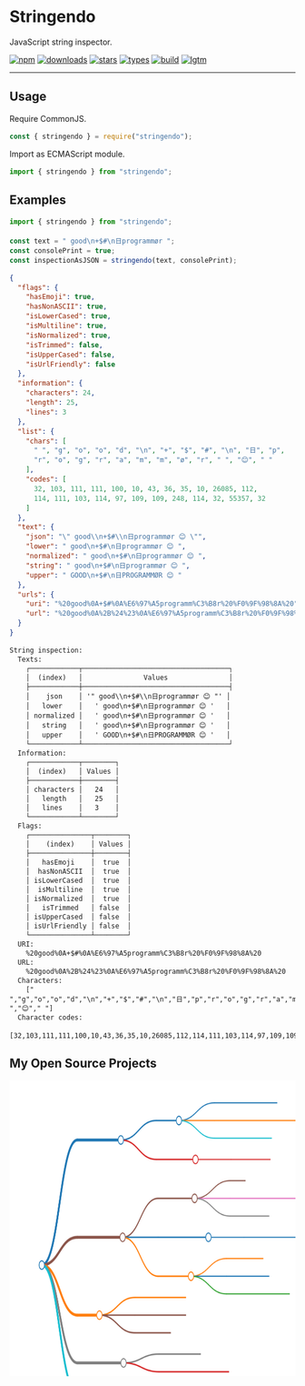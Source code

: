 # Stringendo

JavaScript string inspector.

[![npm](https://badgen.net/npm/v/stringendo?&icon=npm&label=npm&color=DD3636)](https://www.npmjs.com/package/stringendo)
[![downloads](https://badgen.net/npm/dt/stringendo?&icon=terminal&label=downloads&color=009688)](https://www.npmjs.com/package/stringendo)
[![stars](https://badgen.net/github/stars/r37r0m0d3l/stringendo?&icon=github&label=stars&color=ffcc33)](https://github.com/r37r0m0d3l/stringendo)
[![types](https://badgen.net/npm/types/stringendo?&icon=typescript&label=types&color=1E90FF)](https://github.com/r37r0m0d3l/stringendo/blob/master/dist/stringendo.d.ts)
[![build](https://badgen.net/travis/r37r0m0d3l/stringendo?&icon=travis&label=build)](https://travis-ci.org/r37r0m0d3l/stringendo)
[![lgtm](https://badgen.net/lgtm/grade/g/r37r0m0d3l/stringendo?&icon=lgtm&label=lgtm:js/ts&color=00C853)](https://lgtm.com/projects/g/r37r0m0d3l/stringendo/alerts/)

---

## Usage

Require CommonJS.

```javascript
const { stringendo } = require("stringendo");
```

Import as ECMAScript module.

```javascript
import { stringendo } from "stringendo";
```

## Examples

```javascript
import { stringendo } from "stringendo";

const text = " good\n+$#\n日programmør ";
const consolePrint = true;
const inspectionAsJSON = stringendo(text, consolePrint);
```

```json
{
  "flags": {
    "hasEmoji": true,
    "hasNonASCII": true,
    "isLowerCased": true,
    "isMultiline": true,
    "isNormalized": true,
    "isTrimmed": false,
    "isUpperCased": false,
    "isUrlFriendly": false
  },
  "information": {
    "characters": 24,
    "length": 25,
    "lines": 3
  },
  "list": {
    "chars": [
      " ", "g", "o", "o", "d", "\n", "+", "$", "#", "\n", "日", "p",
      "r", "o", "g", "r", "a", "m", "m", "ø", "r", " ", "😊", " "
    ],
    "codes": [
      32, 103, 111, 111, 100, 10, 43, 36, 35, 10, 26085, 112,
      114, 111, 103, 114, 97, 109, 109, 248, 114, 32, 55357, 32
    ]
  },
  "text": {
    "json": "\" good\\n+$#\\n日programmør 😊 \"",
    "lower": " good\n+$#\n日programmør 😊 ",
    "normalized": " good\n+$#\n日programmør 😊 ",
    "string": " good\n+$#\n日programmør 😊 ",
    "upper": " GOOD\n+$#\n日PROGRAMMØR 😊 "
  },
  "urls": {
    "uri": "%20good%0A+$#%0A%E6%97%A5programm%C3%B8r%20%F0%9F%98%8A%20",
    "url": "%20good%0A%2B%24%23%0A%E6%97%A5programm%C3%B8r%20%F0%9F%98%8A%20"
  }
}
```

```shell
String inspection:
  Texts:
    ┌────────────┬────────────────────────────────────┐
    │  (index)   │               Values               │
    ├────────────┼────────────────────────────────────┤
    │    json    │ '" good\\n+$#\\n日programmør 😊 "' │
    │   lower    │   ' good\n+$#\n日programmør 😊 '   │
    │ normalized │   ' good\n+$#\n日programmør 😊 '   │
    │   string   │   ' good\n+$#\n日programmør 😊 '   │
    │   upper    │   ' GOOD\n+$#\n日PROGRAMMØR 😊 '   │
    └────────────┴────────────────────────────────────┘
  Information:
    ┌────────────┬────────┐
    │  (index)   │ Values │
    ├────────────┼────────┤
    │ characters │   24   │
    │   length   │   25   │
    │   lines    │   3    │
    └────────────┴────────┘
  Flags:
    ┌───────────────┬────────┐
    │    (index)    │ Values │
    ├───────────────┼────────┤
    │   hasEmoji    │  true  │
    │  hasNonASCII  │  true  │
    │ isLowerCased  │  true  │
    │  isMultiline  │  true  │
    │ isNormalized  │  true  │
    │   isTrimmed   │ false  │
    │ isUpperCased  │ false  │
    │ isUrlFriendly │ false  │
    └───────────────┴────────┘
  URI:
    %20good%0A+$#%0A%E6%97%A5programm%C3%B8r%20%F0%9F%98%8A%20
  URL:
    %20good%0A%2B%24%23%0A%E6%97%A5programm%C3%B8r%20%F0%9F%98%8A%20
  Characters:
    [" ","g","o","o","d","\n","+","$","#","\n","日","p","r","o","g","r","a","m","m","ø","r"," ","😊"," "]
  Character codes:
    [32,103,111,111,100,10,43,36,35,10,26085,112,114,111,103,114,97,109,109,248,114,32,55357,32]
```

## My Open Source Projects

<img src="https://raw.githubusercontent.com/r37r0m0d3l/r37r0m0d3l/master/osmap.svg?sanitize=true" width="960" height="520">

